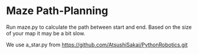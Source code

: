 # Maze Path-Planning

Run maze.py to calculate the path between start and end. Based on the size of your map it may be a bit slow.

We use a_star.py from https://github.com/AtsushiSakai/PythonRobotics.git

